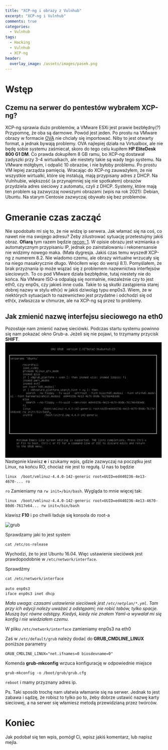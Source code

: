 ```yaml
---
title: "XCP-ng i obrazy z Vulnhub"
excerpt: "XCP-ng i Vulnhub"
comments: true
categories:
  - Vulnhub
tags:
  - Hacking
  - Vulnhub
  - XCP-ng
header:
  overlay_image: /assets/images/pasek.png
---
```

# Wstęp
## Czemu na serwer do pentestów wybrałem XCP-ng?
XCP-ng sprawia dużo problemów, a VMware ESXi jest prawie bezbłędny(?) Przypomnę, że oba są darmowe. Powód jest jeden. Po prostu na VMware obrazy w formacie [OVA](https://pl.wikipedia.org/wiki/Open_Virtualization_Format) nie chciały się importować. Niby to jest otwarty format, a jednak bywają problemy. OVA najlepiej działa na Virtualbox, ale nie będę sobie systemu zaśmiecał, skoro do tego celu kupiłem **HP EliteDesk 800 G1 DM**. Co prawda dokupiłem 8 GB ramu, bo XCP-ng dostawał zadyszki przy 3-4 wirtualkach, ale niestety takie są wady tego systemu. Na VMware mółgbym, i odpalić 10 obrazów, i nie byłoby problemu. Po prostu VM lepiej zarządza pamięcią. Wracając do XCP-ng zauważyłem, że nie wszystkie wirtualki, które się instalują, mają przypisany adres z DHCP. Na Vulnhubie, większość (a przynajmniej się nie spotkałem) obrazów przydziela adres sieciowy z automatu, czyli z DHCP. Systemy, które mają ten problem są zazwyczaj nowszymi obrazami (wpis na rok 2021): Debian, Ubuntu. Na starym Centosie zazwyczaj obywało się bez problemów.

# Gmeranie czas zacząć
Nie spodobało mi się to, że nie widzę ip serwera. Jak włamać się na coś, co nawet nie ma swojego adresu? Żeby zilustrować sytuację przetestujmy jakiś obraz. **Ofiarą** tym razem będzie [recon: 1](https://www.vulnhub.com/entry/recon-1,438/). W opisie obrazu jest wzmianka o automatycznym przypisaniu IP, jednak po zainstalowaniu i rekonensansie nie widzimy nowego maka. (Mała dygresja. Jakiś czas temu wyszedł XCP-ng z numerem 8.2. Nie wiadomo czemu, ale obrazy wirtualne wrzucały się na niego masakrycznie długo. Wróciłem więc do wersji 8.1). Pomyślałem, że brak przyznania ip może wiązać się z problemem nazewnictwa interfejsów sieciowych. To co pod VMware działa bezbłędnie, tutaj niestety nie do końca. Na VMware ISO-a odpalają się normalnie, niezależnie czy to jest eth0, czy enp0s, czy jakieś inne cuda. Takie to są skutki zastąpienia starej dobrej nazwy w stylu eth(x) w jakiś dziwoląg typu enp0s3. Wiem, że w niektórych sytuacjach to nazewnictwo jest przydatne i odchodzi się od eth(x, zwłaszcza w chmurze, ale na XCP-ng są przez to problemy. 

## Jak zmienić nazwę interfejsu sieciowego na eth0
Pozostaje nam zmienić nazwę sieciówki. Podczas startu systemu powinno się nam pokazać okno Grub-a. Jeżeli się nie pojawi, to trzymamy przycisk **SHIFT**. 
![grub](/assets/images/xcp-ng-i-vulnhub/01.png)
Następnie klawisz **e** i szukamy wpis, gdzie zazwyczaj na początku jest Linux, na końcu RO, chociaż nie jest to regułą. U nas to będzie

``` 
linux  /boot/vmlinuz-4.4.0-142-generic root=UUID=ed440236-4e13-4670-... ro
```

```ro``` Zamieniamy na ```rw init=/bin/bash```. Wygląda to mnie więcej tak:

```
linux  /boot/vmlinuz-4.4.0-142-generic root=UUID=ed440236-4e13-4670-80d6-7617e64... rw init=/bin/bash
```

klawisz **F10** i po chwili ładuje się konsola do root-a

![grub](/assets/images/xcp-ng-i-vulnhub/02.png)

Sprawdzamy jaki to jest system

```
cat /etc/os-release
```

Wychodzi, że to jest Ubuntu 16.04. Więc ustawienie sieciówek jest prawdopodobnie w ```/etc/network/interface```. 

Sprawdźmy

```
cat /etc/network/interface

auto enp0s3
iface enp0s3 inet dhcp
```

_Mała uwaga: czasami ustawienie sieciówek jest ```/etc/netplan/*.yml```. Tam przy ich edycji należy uważać z odstępami; nie robić tabów, tylko
spacje. Muszą być równe odstępy. Kiedyś, kiedy nie znałem Yaml-a wywalał mi się konfig i nie wiedziałem czemu._

W pliku ```/etc/network/interface``` zamieniamy enp0s3 na eth0


Zaś w  ```/etc/default/grub``` należy dodać do **GRUB_CMDLINE_LINUX** poniższe parametry
```
GRUB_CMDLINE_LINUX="net.ifnames=0 biosdevname=0"
```

Komenda **grub-mkconfig** wrzuca konfigurację w odpowiednie miejsce

```
grub-mkconfig -o /boot/grub/grub.cfg
```

```reboot``` i mamy przyznany adres ip.

Ps. Taki sposób trochę nam ułatwia włamanie się na serwer. Jednak to jest zabawa i sądzę, że robisz to tylko po to, żeby dobrze ustawić nazwę karty sieciowej, a na serwer się włamiesz metodą przewidzianą przez twórców.

# Koniec
Jak podobał się ten wpis, pomógł Ci,  wpisz jakiś komentarz, lub napisz mejla.
